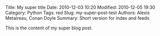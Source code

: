 Title: My super title
Date: 2010-12-03 10:20
Modified: 2010-12-05 19:30
Category: Python
Tags: red
Slug: my-super-post-test
Authors: Alexis Metaireau, Conan Doyle
Summary: Short version for index and feeds

This is the content of my super blog post.